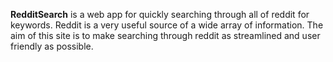 

**RedditSearch** is a web app for quickly searching through all of reddit for keywords. Reddit is a very useful source of a wide array of information. The aim of this site is to make searching through reddit as streamlined and user friendly as possible. 